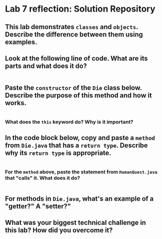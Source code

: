 # Lab 7 reflection: Solution Repository

## This lab demonstrates `classes` and `objects`. Describe the difference between them using examples.

## Look at the following line of code. What are its parts and what does it do?

```java

```

## Paste the `constructor` of the `Die` class below. Describe the purpose of this method and how it works.

```java

```
### What does the `this` keyword do? Why is it important?

## In the code block below, copy and paste a `method` from `Die.java` that has a `return type`. Describe why its `return type` is appropriate.

```java

```

### For the `method` above, paste the statement from `HumanQuest.java` that "calls" it. What does it do?

```java

```

## For methods in `Die.java`, what's an example of a "getter?" A "setter?"


## What was your biggest technical challenge in this lab? How did you overcome it?
